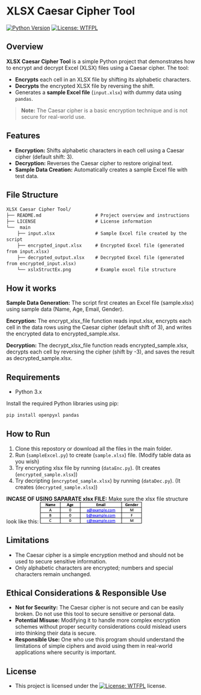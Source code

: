 # XLSX Caesar Cipher Tool

[![Python Version](https://img.shields.io/badge/python-3.x-blue.svg)](https://www.python.org/)
[![License: WTFPL](https://img.shields.io/badge/License-WTFPL-brightgreen.svg)](http://www.wtfpl.net/about/)

## Overview

**XLSX Caesar Cipher Tool** is a simple Python project that demonstrates how to encrypt and decrypt Excel (XLSX) files using a Caesar cipher. The tool:
- **Encrypts** each cell in an XLSX file by shifting its alphabetic characters.
- **Decrypts** the encrypted XLSX file by reversing the shift.
- Generates a **sample Excel file** (`input.xlsx`) with dummy data using `pandas`.

> **Note:** The Caesar cipher is a basic encryption technique and is not secure for real-world use.

## Features

- **Encryption:** Shifts alphabetic characters in each cell using a Caesar cipher (default shift: 3).
- **Decryption:** Reverses the Caesar cipher to restore original text.
- **Sample Data Creation:** Automatically creates a sample Excel file with test data.

## File Structure
```plaintext
XLSX Caesar Cipher Tool/
├── README.md                    # Project overview and instructions
├── LICENSE                      # License information
└──  main
    ├── input.xlsx               # Sample Excel file created by the script
    ├── encrypted_input.xlsx     # Encrypted Excel file (generated from input.xlsx)
    ├── decrypted_output.xlsx    # Decrypted Excel file (generated from encrypted_input.xlsx)
    └── xslxStructEx.png         # Example excel file structure
```

## How it works
    
**Sample Data Generation:** The script first creates an Excel file (sample.xlsx) using sample data (Name, Age, Email, Gender).

**Encryption:** The encrypt_xlsx_file function reads input.xlsx, encrypts each cell in the data rows using the Caesar cipher (default shift of 3), and writes the encrypted data to encrypted_sample.xlsx.

**Decryption:** The decrypt_xlsx_file function reads encrypted_sample.xlsx, decrypts each cell by reversing the cipher (shift by -3), and saves the result as decrypted_sample.xlsx.

## Requirements

- Python 3.x

Install the required Python libraries using pip:

```bash
pip install openpyxl pandas
```

## How to Run

1. Clone this repostory or download all the files in the main folder.
2. Run (`sampleExcel.py`) to create (`sample.xlsx`) file. (Modify table data as you wish)
3. Try encrypting xlsx file by running (`dataEnc.py`). (It creates (`encrypted_sample.xlsx`))
4. Try decripting (`encrypted_sample.xlsx`) by running (`dataDec.py`). (It creates (`decrypted_sample.xlsx`))

**INCASE OF USING SAPARATE xlsx FILE:**
Make sure the xlsx file structure look like this:
![Screenshot of XLSX File Structure](./main/xslxStructEx.png)

## Limitations

- The Caesar cipher is a simple encryption method and should not be used to secure sensitive information.
- Only alphabetic characters are encrypted; numbers and special characters remain unchanged.

## Ethical Considerations & Responsible Use

- **Not for Security:** The Caesar cipher is not secure and can be easily broken. Do not use this tool to secure sensitive or personal data.
- **Potential Misuse:** Modifying it to handle more complex encryption schemes without proper security considerations could mislead users into thinking their data is secure.
- **Responsible Use:** One who use this program should understand the limitations of simple ciphers and avoid using them in real-world applications where security is important.

## License

- This project is licensed under the [![License: WTFPL](https://img.shields.io/badge/License-WTFPL-brightgreen.svg)](http://www.wtfpl.net/about/)
 license.


